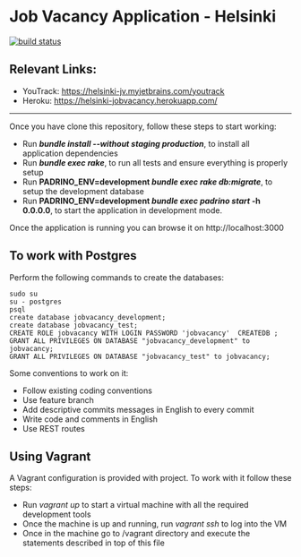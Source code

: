 Job Vacancy Application - Helsinki
==================================

[![build status](https://gitlab.com/Facuguerrero/helsinki2/badges/master/build.svg)](https://gitlab.com/Facuguerrero/helsinki2/commits/master)

Relevant Links:
----------------------

* YouTrack: https://helsinki-jv.myjetbrains.com/youtrack
* Heroku: https://helsinki-jobvacancy.herokuapp.com/

----------------------

Once you have clone this repository, follow these steps to start working:

* Run **_bundle install --without staging production_**, to install all application dependencies
* Run **_bundle exec rake_**, to run all tests and ensure everything is properly setup
* Run **PADRINO_ENV=development _bundle exec rake db:migrate_**, to setup the development database
* Run **PADRINO_ENV=development _bundle exec padrino start_ -h 0.0.0.0**, to start the application in development mode. 

Once the application is running you can browse it on http://localhost:3000

To work with Postgres
----------------------

Perform the following commands to create the databases:
````
sudo su
su - postgres
psql
create database jobvacancy_development;
create database jobvacancy_test;
CREATE ROLE jobvacancy WITH LOGIN PASSWORD 'jobvacancy'  CREATEDB ;
GRANT ALL PRIVILEGES ON DATABASE "jobvacancy_development" to jobvacancy;
GRANT ALL PRIVILEGES ON DATABASE "jobvacancy_test" to jobvacancy;
````

Some conventions to work on it:

* Follow existing coding conventions
* Use feature branch
* Add descriptive commits messages in English to every commit
* Write code and comments in English
* Use REST routes


Using Vagrant
-------------

A Vagrant configuration is provided with project. To work with it follow these steps:

* Run _vagrant up_ to start a virtual machine with all the required development tools
* Once the machine is up and running, run _vagrant ssh_ to log into the VM
* Once in the machine go to /vagrant directory and execute the statements described in top of this file

